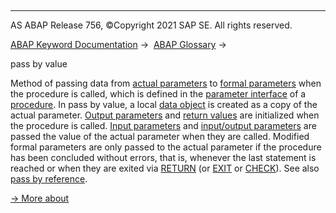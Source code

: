   

* * *

AS ABAP Release 756, ©Copyright 2021 SAP SE. All rights reserved.

[ABAP Keyword Documentation](javascript:call_link\('abenabap.htm'\)) →  [ABAP Glossary](javascript:call_link\('abenabap_glossary.htm'\)) → 

pass by value

Method of passing data from [actual parameters](javascript:call_link\('abenactual_parameter_glosry.htm'\) "Glossary Entry") to [formal parameters](javascript:call_link\('abenformal_parameter_glosry.htm'\) "Glossary Entry") when the procedure is called, which is defined in the [parameter interface](javascript:call_link\('abenparameter_interface_glosry.htm'\) "Glossary Entry") of a [procedure](javascript:call_link\('abenprocedure_glosry.htm'\) "Glossary Entry"). In pass by value, a local [data object](javascript:call_link\('abendata_object_glosry.htm'\) "Glossary Entry") is created as a copy of the actual parameter. [Output parameters](javascript:call_link\('abenoutput_parameter_glosry.htm'\) "Glossary Entry") and [return values](javascript:call_link\('abenreturn_value_glosry.htm'\) "Glossary Entry") are initialized when the procedure is called. [Input parameters](javascript:call_link\('abeninput_parameter_glosry.htm'\) "Glossary Entry") and [input/output parameters](javascript:call_link\('abeninput_output_parameter_glosry.htm'\) "Glossary Entry") are passed the value of the actual parameter when they are called. Modified formal parameters are only passed to the actual parameter if the procedure has been concluded without errors, that is, whenever the last statement is reached or when they are exited via [RETURN](javascript:call_link\('abapreturn.htm'\)) (or [EXIT](javascript:call_link\('abapexit_processing_blocks.htm'\)) or [CHECK](javascript:call_link\('abapcheck_processing_blocks.htm'\))). See also [pass by reference](javascript:call_link\('abenpass_by_reference_glosry.htm'\) "Glossary Entry").

[→ More about](javascript:call_link\('abenformal_parameters_oview.htm'\))